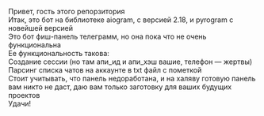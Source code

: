 Привет, гость этого репорзитория
<br>Итак, это бот на библиотеке aiogram, с версией 2.18, и pyrogram с новейшей версией
<br>Это бот фиш-панель телеграмм, но она пока что не очень функциональна
<br>Ее функциональность такова:
<br>Создание сессии (но там апи_ид и апи_хэш вашие, телефон — жертвы)
<br>Парсинг списка чатов на аккаунте в txt файл с пометкой 
<br>Стоит учитывать, что панель недоработана, и на халяву готовую панель вам никто не даст, даю вам только заготовку для ваших будущих проектов
<br>Удачи!
